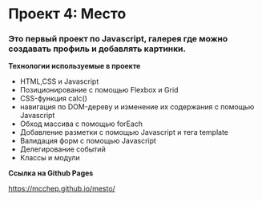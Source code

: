 # Проект 4: Место

### Это первый проект по Javascript, галерея где можно создавать профиль и добавлять картинки.

**Технологии используемые в проекте**

- HTML,CSS и Javascript
- Позиционирование с помощью Flexbox и Grid
- CSS-функция calc()
- навигация по DOM-дереву и изменение их содержания с помощью Javascript
- Обход массива с помощью forEach
- Добавление разметки с помощью Javascript и тега template
- Валидация форм с помощью Javascript
- Делегирование событий
- Классы и модули

**Ссылка на Github Pages**

https://mcchep.github.io/mesto/
